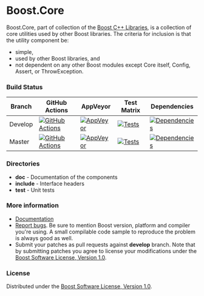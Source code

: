 Boost.Core
==========

Boost.Core, part of collection of the [Boost C++ Libraries](https://github.com/boostorg), is a collection of core utilities used by other Boost libraries.
The criteria for inclusion is that the utility component be:

* simple,
* used by other Boost libraries, and
* not dependent on any other Boost modules except Core itself, Config, Assert, or ThrowException.

### Build Status

Branch   | GitHub Actions | AppVeyor | Test Matrix | Dependencies |
---------|----------------|--------- | ----------- | ------------ |
Develop  | [![GitHub Actions](https://github.com/boostorg/core/actions/workflows/ci.yml/badge.svg?branch=develop)](https://github.com/boostorg/filesystem/actions?query=branch%3Adevelop) | [![AppVeyor](https://ci.appveyor.com/api/projects/status/github/boostorg/core?branch=develop&svg=true)](https://ci.appveyor.com/project/pdimov/core) | [![Tests](https://img.shields.io/badge/matrix-develop-brightgreen.svg)](https://regression.boost.io/develop/developer/core.html) | [![Dependencies](https://img.shields.io/badge/deps-develop-brightgreen.svg)](https://pdimov.github.io/boostdep-report/develop/core.html)
Master   | [![GitHub Actions](https://github.com/boostorg/core/actions/workflows/ci.yml/badge.svg?branch=master)](https://github.com/boostorg/filesystem/actions?query=branch%3Amaster) | [![AppVeyor](https://ci.appveyor.com/api/projects/status/github/boostorg/core?branch=master&svg=true)](https://ci.appveyor.com/project/pdimov/core) | [![Tests](https://img.shields.io/badge/matrix-master-brightgreen.svg)](https://regression.boost.io/master/developer/core.html) | [![Dependencies](https://img.shields.io/badge/deps-master-brightgreen.svg)](https://pdimov.github.io/boostdep-report/master/core.html)

### Directories

* **doc** - Documentation of the components
* **include** - Interface headers
* **test** - Unit tests

### More information

* [Documentation](https://boost.org/libs/core)
* [Report bugs](https://svn.boost.org/trac/boost/newticket?component=core;version=Boost%20Release%20Branch). Be sure to mention Boost version, platform and compiler you're using. A small compilable code sample to reproduce the problem is always good as well.
* Submit your patches as pull requests against **develop** branch. Note that by submitting patches you agree to license your modifications under the [Boost Software License, Version 1.0](https://www.boost.org/LICENSE_1_0.txt).

### License

Distributed under the [Boost Software License, Version 1.0](https://boost.org/LICENSE_1_0.txt).
